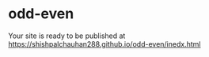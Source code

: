 # odd-even

Your site is ready to be published at https://shishpalchauhan288.github.io/odd-even/inedx.html
